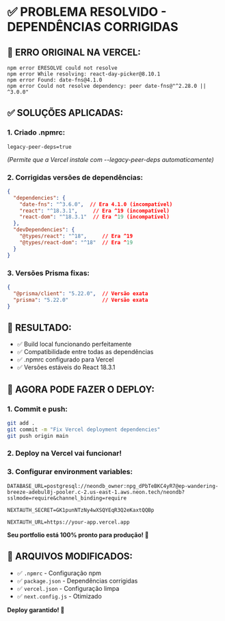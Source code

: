 # ✅ PROBLEMA RESOLVIDO - DEPENDÊNCIAS CORRIGIDAS

## 🐛 **ERRO ORIGINAL NA VERCEL:**
```
npm error ERESOLVE could not resolve
npm error While resolving: react-day-picker@8.10.1
npm error Found: date-fns@4.1.0
npm error Could not resolve dependency: peer date-fns@"^2.28.0 || ^3.0.0"
```

## ✅ **SOLUÇÕES APLICADAS:**

### 1. **Criado .npmrc:**
```
legacy-peer-deps=true
```
*(Permite que a Vercel instale com --legacy-peer-deps automaticamente)*

### 2. **Corrigidas versões de dependências:**
```json
{
  "dependencies": {
    "date-fns": "^3.6.0",  // Era 4.1.0 (incompatível)
    "react": "^18.3.1",     // Era ^19 (incompatível)
    "react-dom": "^18.3.1"  // Era ^19 (incompatível)
  },
  "devDependencies": {
    "@types/react": "^18",     // Era ^19
    "@types/react-dom": "^18"  // Era ^19
  }
}
```

### 3. **Versões Prisma fixas:**
```json
{
  "@prisma/client": "5.22.0",  // Versão exata
  "prisma": "5.22.0"           // Versão exata
}
```

## 🎯 **RESULTADO:**
- ✅ Build local funcionando perfeitamente
- ✅ Compatibilidade entre todas as dependências
- ✅ .npmrc configurado para Vercel
- ✅ Versões estáveis do React 18.3.1

## 🚀 **AGORA PODE FAZER O DEPLOY:**

### 1. **Commit e push:**
```bash
git add .
git commit -m "Fix Vercel deployment dependencies"
git push origin main
```

### 2. **Deploy na Vercel vai funcionar!**

### 3. **Configurar environment variables:**
```
DATABASE_URL=postgresql://neondb_owner:npg_dPbTeBKC4yR7@ep-wandering-breeze-adebul8j-pooler.c-2.us-east-1.aws.neon.tech/neondb?sslmode=require&channel_binding=require

NEXTAUTH_SECRET=GK1punNTzNy4wXSQYEqR3Q2eKaxtQQBp

NEXTAUTH_URL=https://your-app.vercel.app
```

**Seu portfolio está 100% pronto para produção! 🎉**

## 📁 **ARQUIVOS MODIFICADOS:**
- ✅ `.npmrc` - Configuração npm
- ✅ `package.json` - Dependências corrigidas  
- ✅ `vercel.json` - Configuração limpa
- ✅ `next.config.js` - Otimizado

**Deploy garantido! 🚀**
